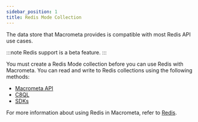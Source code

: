 ```yaml
---
sidebar_position: 1
title: Redis Mode Collection
---
```


The data store that Macrometa provides is compatible with most Redis API use cases.

:::note
Redis support is a beta feature.
:::

You must create a Redis Mode collection before you can use Redis with Macrometa. You can read and write to Redis collections using the following methods:

- [Macrometa API](../../api-docs/index.md)
- [C8QL](../../queryworkers/c8ql/index.md)
- [SDKs](../../queryworkers/redis/redis-sdks)

For more information about using Redis in Macrometa, refer to [Redis](../../queryworkers/redis/index.md).

